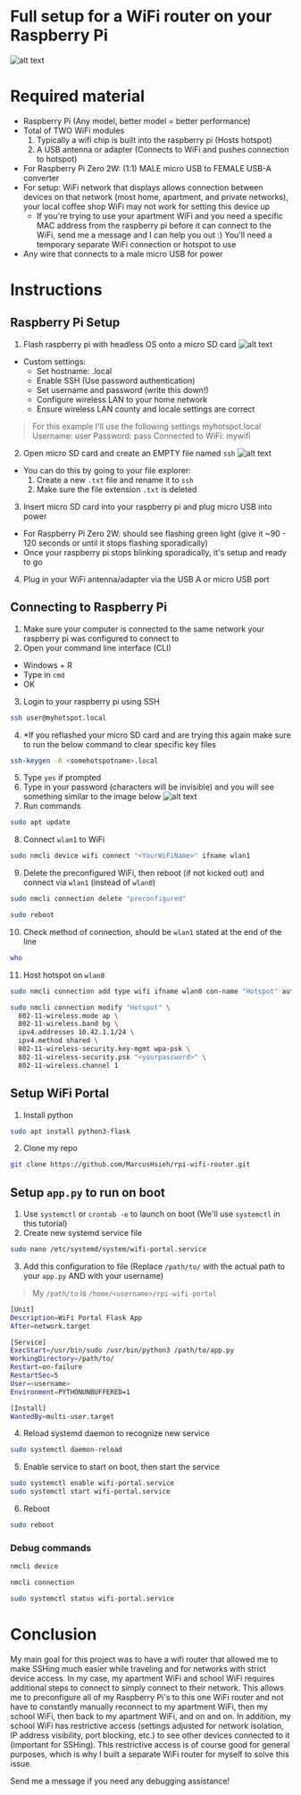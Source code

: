 # Full setup for a WiFi router on your Raspberry Pi
![alt text](Images/image-3.jpg)
# Required material
- Raspberry Pi (Any model, better model = better performance)
- Total of TWO WiFi modules
  1. Typically a wifi chip is built into the raspberry pi (Hosts hotspot)
  2. A USB antenna or adapter (Connects to WiFi and pushes connection to hotspot)
- For Raspberry Pi Zero 2W: (1:1) MALE micro USB to FEMALE USB-A converter
- For setup: WiFi network that displays allows connection between devices on that network (most home, apartment, and private networks), your local coffee shop WiFi may not work for setting this device up
  - If you're trying to use your apartment WiFi and you need a specific MAC address from the raspberry pi before it can connect to the WiFi, send me a message and I can help you out :) You'll need a temporary separate WiFi connection or hotspot to use
- Any wire that connects to a male micro USB for power



# Instructions

## Raspberry Pi Setup
1. Flash raspberry pi with headless OS onto a micro SD card
![alt text](Images/image.png)
  - Custom settings:
    - Set hostname: <somehotspotname>.local
    - Enable SSH (Use password authentication)
    - Set username and password (write this down!)
    - Configure wireless LAN to your home network
    - Ensure wireless LAN county and locale settings are correct
  > For this example I'll use the following settings
  > myhotspot.local
  > Username: user
  > Password: pass
  > Connected to WiFi: mywifi

2. Open micro SD card and create an EMPTY file named `ssh`
![alt text](Images/image-1.png)
  - You can do this by going to your file explorer:
    1. Create a new `.txt` file and rename it to `ssh`
    2. Make sure the file extension `.txt` is deleted

3. Insert micro SD card into your raspberry pi and plug micro USB into power
  - For Raspberry Pi Zero 2W: should see flashing green light (give it ~90 - 120 seconds or until it stops flashing sporadically) 
  - Once your raspberry pi stops blinking sporadically, it's setup and ready to go

4. Plug in your WiFi antenna/adapter via the USB A or micro USB port



## Connecting to Raspberry Pi
1. Make sure your computer is connected to the same network your raspberry pi was configured to connect to
2. Open your command line interface (CLI) 
  - Windows + R
  - Type in `cmd`
  - OK
3. Login to your raspberry pi using SSH
```bash
ssh user@myhotspot.local
```
4. *If you reflashed your micro SD card and are trying this again make sure to run the below command to clear specific key files
```bash
ssh-keygen -R <somehotspotname>.local
```
5. Type `yes` if prompted 
6. Type in your password (characters will be invisible) and you will see something similar to the image below
![alt text](Images/image-2.png)
7. Run commands
```bash
sudo apt update
```
8. Connect `wlan1` to WiFi
```bash
sudo nmcli device wifi connect "<YourWiFiName>" ifname wlan1
```
9. Delete the preconfigured WiFi, then reboot (if not kicked out) and connect via `wlan1` (instead of `wlan0`)
```bash
sudo nmcli connection delete "preconfigured"
```
```bash
sudo reboot
```
10. Check method of connection, should be `wlan1` stated at the end of the line
```bash
who
```
11. Host hotspot on `wlan0`
```bash
sudo nmcli connection add type wifi ifname wlan0 con-name "Hotspot" autoconnect yes autoconnect-priority 100 ssid "<yourhotspotname>"
```
```bash
sudo nmcli connection modify "Hotspot" \
  802-11-wireless.mode ap \
  802-11-wireless.band bg \
  ipv4.addresses 10.42.1.1/24 \
  ipv4.method shared \
  802-11-wireless-security.key-mgmt wpa-psk \
  802-11-wireless-security.psk "<yourpassword>" \
  802-11-wireless.channel 1
```



## Setup WiFi Portal
1. Install python
```bash
sudo apt install python3-flask
```
2. Clone my repo
```bash
git clone https://github.com/MarcusHsieh/rpi-wifi-router.git
```



## Setup `app.py` to run on boot
1. Use `systemctl` or `crontab -e` to launch on boot (We'll use `systemctl` in this tutorial)
2. Create new systemd service file 
```bash
sudo nano /etc/systemd/system/wifi-portal.service
```
3. Add this configuration to file (Replace `/path/to/` with the actual path to your `app.py` AND <username> with your username)
> My `/path/to` is `/home/<username>/rpi-wifi-portal`
```bash
[Unit]
Description=WiFi Portal Flask App
After=network.target

[Service]
ExecStart=/usr/bin/sudo /usr/bin/python3 /path/to/app.py
WorkingDirectory=/path/to/
Restart=on-failure
RestartSec=5
User=<username>
Environment=PYTHONUNBUFFERED=1

[Install]
WantedBy=multi-user.target
```
4. Reload systemd daemon to recognize new service
```bash
sudo systemctl daemon-reload
```
5. Enable service to start on boot, then start the service
```bash
sudo systemctl enable wifi-portal.service
sudo systemctl start wifi-portal.service
```
6. Reboot
```bash
sudo reboot
```


### Debug commands
```bash
nmcli device
```
```bash
nmcli connection
```
```bash
sudo systemctl status wifi-portal.service
```

# Conclusion
My main goal for this project was to have a wifi router that allowed me to make SSHing much easier while traveling and for networks with strict device access. In my case, my apartment WiFi and school WiFi requires additional steps to connect to simply connect to their network. This allows me to preconfigure all of my Raspberry Pi's to this one WiFi router and not have to constantly manually reconnect to my apartment WiFi, then my school WiFi, then back to my apartment WiFi, and on and on. In addition, my school WiFi has restrictive access (settings adjusted for network isolation, IP address visibility, port blocking, etc.) to see other devices connected to it (important for SSHing). This restrictive access is of course good for general purposes, which is why I built a separate WiFi router for myself to solve this issue.

Send me a message if you need any debugging assistance!
